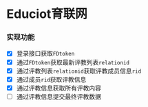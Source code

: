 # Educiot育联网 #

### 实现功能 ###
* [x] 登录接口获取`FDtoken`
* [x] 通过`FDtoken`获取最新评教列表`relationid`
* [x] 通过评教列表`relationid`获取评教成员信息`rid`
* [x] 通过成员`rid`获取评教信息
* [x] 通过评教信息获取所有评教内容
* [ ] 通过评教信息提交最终评教数据